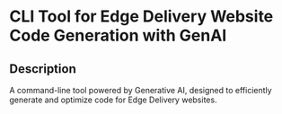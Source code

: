 # CLI Tool for Edge Delivery Website Code Generation with GenAI

## Description

A command-line tool powered by Generative AI, designed to efficiently generate and optimize code for Edge Delivery websites.